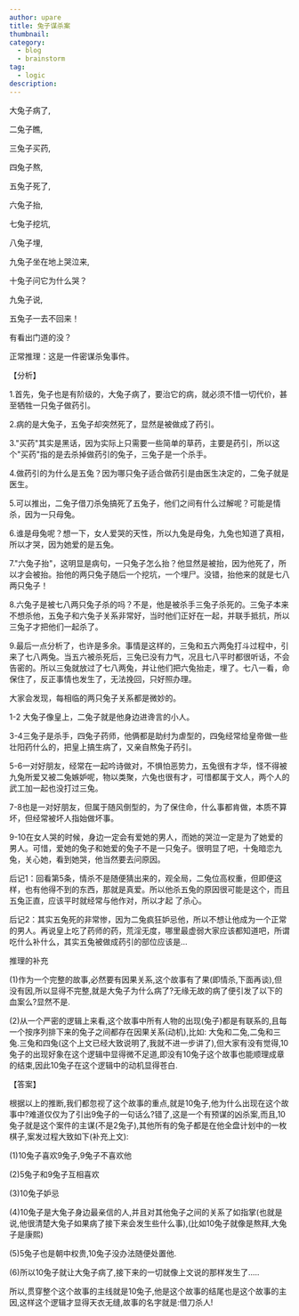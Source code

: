 ```yaml
---
author: upare
title: 兔子谋杀案
thumbnail:
category:
  - blog
  - brainstorm
tag:
  - logic
description: 
---
```

大兔子病了,

二兔子瞧,

三兔子买药,

四兔子熬,

五兔子死了,

六兔子抬,

七兔子挖坑,

八兔子埋,

九兔子坐在地上哭泣来,

十兔子问它为什么哭？

九兔子说,

五兔子一去不回来！

有看出门道的没？

正常推理：这是一件密谋杀兔事件。

【分析】

1.首先，兔子也是有阶级的，大兔子病了，要治它的病，就必须不惜一切代价，甚至牺牲一只兔子做药引。

2.病的是大兔子，五兔子却突然死了，显然是被做成了药引。

3."买药"其实是黑话，因为实际上只需要一些简单的草药，主要是药引，所以这个"买药"指的是去杀掉做药引的兔子，三兔子是一个杀手。

4.做药引的为什么是五兔？因为哪只兔子适合做药引是由医生决定的，二兔子就是医生。

5.可以推出，二兔子借刀杀兔搞死了五兔子，他们之间有什么过解呢？可能是情杀，因为一只母兔。

6.谁是母兔呢？想一下，女人爱哭的天性，所以九兔是母兔，九兔也知道了真相，所以才哭，因为她爱的是五兔。

7."六兔子抬"，这明显是病句，一只兔子怎么抬？他显然是被抬，因为他死了，所以才会被抬。抬他的两只兔子随后一个挖坑，一个埋尸。没错，抬他来的就是七八两只兔子！

8.六兔子是被七八两只兔子杀的吗？不是，他是被杀手三兔子杀死的。三兔子本来不想杀他，五兔子和六兔子关系非常好，当时他们正好在一起，并联手抵抗，所以三兔子才把他们一起杀了。

9.最后一点分析了，也许是多余。事情是这样的，三兔和五六两兔打斗过程中，引来了七八两兔。当五六被杀死后，三兔已没有力气，况且七八平时都很听话，不会告密的。所以三兔就放过了七八两兔，并让他们把六兔抬走，埋了。七八一看，命保住了，反正事情也发生了，无法挽回，只好照办理。

大家会发现，每相临的两只兔子关系都是微妙的。

1-2 大兔子像皇上，二兔子就是他身边进谗言的小人。

3-4三兔子是杀手，四兔子药师，他俩都是助纣为虐型的，四兔经常给皇帝做一些壮阳药什么的，把皇上搞生病了，又亲自熬兔子药引。

5-6一对好朋友，经常在一起吟诗做对，不惧怕恶势力，五兔很有才华，怪不得被九兔所爱又被二兔嫉妒呢，物以类聚，六兔也很有才，可惜都属于文人，两个人的武工加一起也没打过三兔。

7-8也是一对好朋友，但属于随风倒型的，为了保住命，什么事都肯做，本质不算坏，但经常被坏人指始做坏事。

9-10在女人哭的时候，身边一定会有爱她的男人，而她的哭泣一定是为了她爱的男人。可惜，爱她的兔子和她爱的兔子不是一只兔子。很明显了吧，十兔暗恋九兔，关心她，看到她哭，他当然要去问原因。

后记1：回看第5条，情杀不是随便猜出来的，观全局，二兔位高权重，但即便这样，也有他得不到的东西，那就是真爱。所以他杀五兔的原因很可能是这个，而且五兔正直，应该平时就经常与他作对，所以才起 了杀心。

后记2：其实五兔死的非常惨，因为二兔疯狂妒忌他，所以不想让他成为一个正常的男人。再说皇上吃了药师的药，荒淫无度，哪里最虚弱大家应该都知道吧，所谓吃什么补什么，其实五兔被做成药引的部位应该是...

推理的补充

(1)作为一个完整的故事,必然要有因果关系,这个故事有了果(即情杀,下面再谈),但没有因,所以显得不完整,就是大兔子为什么病了?无缘无故的病了便引发了以下的血案么?显然不是.

(2)从一个严密的逻辑上来看,这个故事中所有人物的出现(兔子)都是有联系的,且每一个按序列排下来的兔子之间都存在因果关系(动机),比如: 大兔和二兔,二兔和三兔.三兔和四兔(这个上文已经大致说明了,我就不进一步讲了),但大家有没有觉得,10兔子的出现好象在这个逻辑中显得微不足道,即没有10兔子这个故事也能顺理成章的结束,因此10兔子在这个逻辑中的动机显得苍白.

【答案】

根据以上的推断,我们都忽视了这个故事的重点,就是10兔子,他为什么出现在这个故事中?难道仅仅为了引出9兔子的一句话么?错了,这是一个有预谋的凶杀案,而且,10兔子就是这个案件的主谋(不是2兔子),其他所有的兔子都是在他全盘计划中的一枚棋子,案发过程大致如下(补充上文):

(1)10兔子喜欢9兔子,9兔子不喜欢他

(2)5兔子和9兔子互相喜欢

(3)10兔子妒忌

(4)10兔子是大兔子身边最亲信的人,并且对其他兔子之间的关系了如指掌(也就是说,他很清楚大兔子如果病了接下来会发生些什么事),(比如10兔子就像是熬拜,大兔子是康熙)

(5)5兔子也是朝中权贵,10兔子没办法随便处置他.

(6)所以10兔子就让大兔子病了,接下来的一切就像上文说的那样发生了.....

所以,贯穿整个这个故事的主线就是10兔子,他是这个故事的结尾也是这个故事的主因,这样这个逻辑才显得天衣无缝,故事的名字就是:借刀杀人!